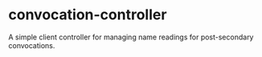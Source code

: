 # convocation-controller
A simple client controller for managing name readings for post-secondary convocations.
